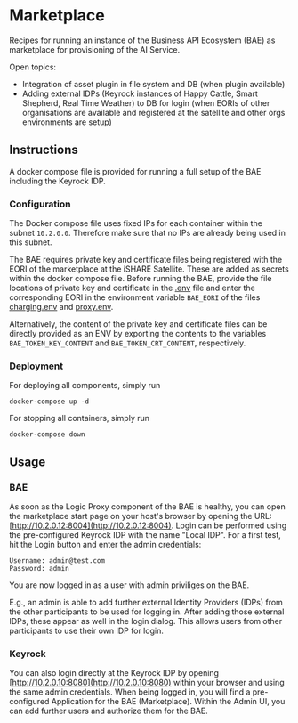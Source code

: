 # Marketplace

Recipes for running an instance of the Business API Ecosystem (BAE) as marketplace for provisioning of the AI Service.

Open topics:

* Integration of asset plugin in file system and DB (when plugin available)
* Adding external IDPs (Keyrock instances of Happy Cattle, Smart Shepherd, Real Time Weather) to DB for 
  login (when EORIs of other organisations are available and registered at the 
  satellite and other orgs environments are setup)


## Instructions

A docker compose file is provided for running a full setup of the BAE including the Keyrock IDP.


### Configuration

The Docker compose file uses fixed IPs for each container within the subnet `10.2.0.0`. Therefore make sure 
that no IPs are already being used in this subnet.

The BAE requires private key and certificate files being registered with the EORI of the marketplace at the 
iSHARE Satellite. These are added as secrets within the docker compose file. 
Before running the BAE, provide the file locations of private key and certificate in 
the [.env](./.env) file and enter the corresponding EORI in the environment variable `BAE_EORI` of the files 
[charging.env](./envs/charging.env) and [proxy.env](./envs/proxy.env).

Alternatively, the content of the private key and certificate files can be directly provided as an ENV by 
exporting the contents to the variables `BAE_TOKEN_KEY_CONTENT` and `BAE_TOKEN_CRT_CONTENT`, respectively.


### Deployment

For deploying all components, simply run
```shell
docker-compose up -d
```

For stopping all containers, simply run
```shell
docker-compose down
```





## Usage

### BAE

As soon as the Logic Proxy component of the BAE is healthy, you can open the marketplace start page 
on your host's browser by opening the URL: [http://10.2.0.12:8004](http://10.2.0.12:8004). 
Login can be performed using the pre-configured Keyrock IDP with the name "Local IDP". 
For a first test, hit the Login button and
enter the admin credentials:
```
Username: admin@test.com
Password: admin
```
You are now logged in as a user with admin priviliges on the BAE. 

E.g., an admin is able to add 
further external Identity Providers (IDPs) from the other participants to be used for logging in. After 
adding those external IDPs, these appear as well in the login dialog. This allows users from other participants 
to use their own IDP for login.



### Keyrock

You can also login directly at the Keyrock IDP by opening [http://10.2.0.10:8080](http://10.2.0.10:8080) 
within your browser and using the same admin credentials. When being logged in, you will find a pre-configured 
Application for the BAE (Marketplace). Within the Admin UI, you can add further users and authorize them for 
the BAE.

